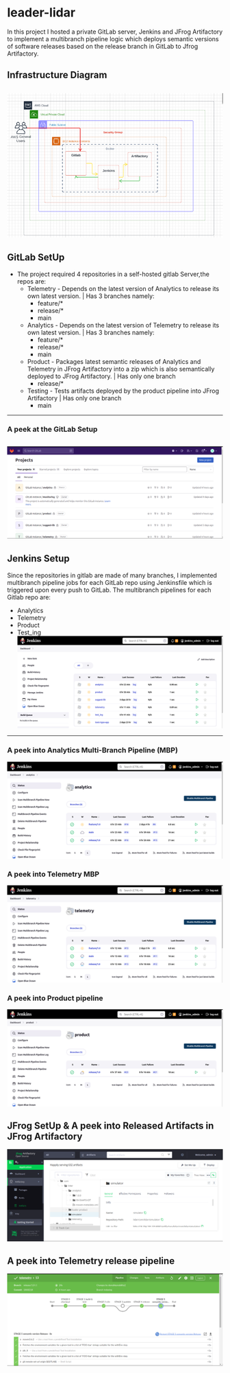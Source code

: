 # leader-lidar
In this project I hosted a private GitLab server, Jenkins and JFrog Artifactory to implement a multibranch pipeline logic which deploys semantic versions of software releases based on the release branch in GitLab to Jfrog Artifactory.

## Infrastructure Diagram
![alt text](https://github.com/belisky/leader-lidar/blob/main/screenshots/Screenshot%20from%202022-12-16%2008-20-00.png?raw=true)
---

## GitLab SetUp
- The project required 4 repositories in a self-hosted gitlab Server,the repos are:
  - Telemetry - Depends on the latest version of Analytics to release its own latest version. | Has 3 branches namely:
    - feature/*
    - release/*
    - main
  - Analytics - Depends on the latest version of Telemetry to release its own latest version. | Has 3 branches namely:
    - feature/*
    - release/*
    - main
  - Product - Packages latest semantic releases of Analytics and Telemetry in JFrog Artifactory into a zip which is also semantically deployed to JFrog Artifactory. | Has only one branch
    - release/*
  - Testing - Tests artifacts deployed by the product pipeline into JFrog Artifactory | Has only one branch
    - main
 ---
 ### A peek at the GitLab Setup
![alt text](https://github.com/belisky/leader-lidar/blob/main/screenshots/Screenshot%20from%202022-12-14%2018-19-05.png?raw=true)
---

## Jenkins Setup
Since the repositories in gitlab are made of many branches, I implemented multibranch pipeline jobs for each GitLab repo using Jenkinsfile which is triggered upon every push to GitLab.
The multibranch pipelines for each Gitlab repo are:
- Analytics
- Telemetry
- Product
- Test_ing
![alt text](https://github.com/belisky/leader-lidar/blob/main/screenshots/Screenshot%20from%202022-12-14%2018-21-01.png?raw=true)
---

### A peek into Analytics Multi-Branch Pipeline (MBP)
![alt text](https://github.com/belisky/leader-lidar/blob/main/screenshots/Screenshot%20from%202022-12-14%2018-21-41.png?raw=true)

### A peek into Telemetry MBP
![alt text](https://github.com/belisky/leader-lidar/blob/main/screenshots/Screenshot%20from%202022-12-14%2018-21-54.png?raw=true)

### A peek into Product pipeline
![alt text](https://github.com/belisky/leader-lidar/blob/main/screenshots/Screenshot%20from%202022-12-14%2018-22-08.png?raw=true)

## JFrog SetUp & A peek into Released Artifacts in JFrog Artifactory
![alt text](https://github.com/belisky/leader-lidar/blob/main/screenshots/Screenshot%20from%202022-12-14%2018-18-20.png?raw=true)

## A peek into Telemetry release pipeline
![alt text](https://github.com/belisky/leader-lidar/blob/main/screenshots/Screenshot%20from%202022-12-14%2018-09-42.png?raw=true)
